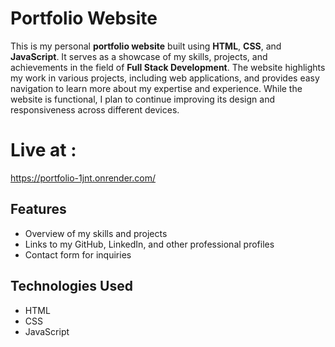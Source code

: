 # Portfolio Website

This is my personal **portfolio website** built using **HTML**, **CSS**, and **JavaScript**. It serves as a showcase of my skills, projects, and achievements in the field of **Full Stack Development**. The website highlights my work in various projects, including web applications, and provides easy navigation to learn more about my expertise and experience. While the website is functional, I plan to continue improving its design and responsiveness across different devices.

# Live at : 
https://portfolio-1jnt.onrender.com/

## Features
- Overview of my skills and projects
- Links to my GitHub, LinkedIn, and other professional profiles
- Contact form for inquiries

## Technologies Used
- HTML
- CSS
- JavaScript
